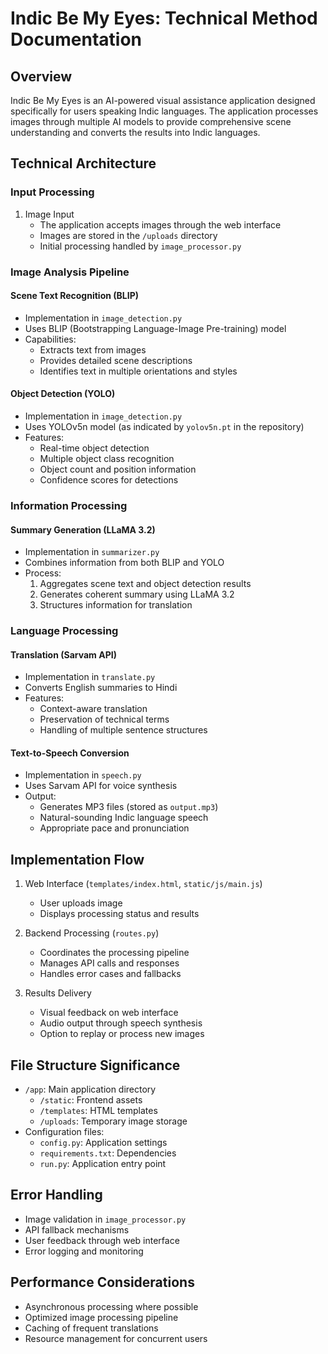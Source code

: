 # Indic Be My Eyes: Technical Method Documentation

## Overview
Indic Be My Eyes is an AI-powered visual assistance application designed specifically for users speaking Indic languages. The application processes images through multiple AI models to provide comprehensive scene understanding and converts the results into Indic languages.

## Technical Architecture

### Input Processing
1. Image Input
   - The application accepts images through the web interface
   - Images are stored in the `/uploads` directory
   - Initial processing handled by `image_processor.py`

### Image Analysis Pipeline

#### Scene Text Recognition (BLIP)
- Implementation in `image_detection.py`
- Uses BLIP (Bootstrapping Language-Image Pre-training) model
- Capabilities:
  - Extracts text from images
  - Provides detailed scene descriptions
  - Identifies text in multiple orientations and styles

#### Object Detection (YOLO)
- Implementation in `image_detection.py`
- Uses YOLOv5n model (as indicated by `yolov5n.pt` in the repository)
- Features:
  - Real-time object detection
  - Multiple object class recognition
  - Object count and position information
  - Confidence scores for detections

### Information Processing

#### Summary Generation (LLaMA 3.2)
- Implementation in `summarizer.py`
- Combines information from both BLIP and YOLO
- Process:
  1. Aggregates scene text and object detection results
  2. Generates coherent summary using LLaMA 3.2
  3. Structures information for translation

### Language Processing

#### Translation (Sarvam API)
- Implementation in `translate.py`
- Converts English summaries to Hindi
- Features:
  - Context-aware translation
  - Preservation of technical terms
  - Handling of multiple sentence structures

#### Text-to-Speech Conversion
- Implementation in `speech.py`
- Uses Sarvam API for voice synthesis
- Output:
  - Generates MP3 files (stored as `output.mp3`)
  - Natural-sounding Indic language speech
  - Appropriate pace and pronunciation

## Implementation Flow
1. Web Interface (`templates/index.html`, `static/js/main.js`)
   - User uploads image
   - Displays processing status and results

2. Backend Processing (`routes.py`)
   - Coordinates the processing pipeline
   - Manages API calls and responses
   - Handles error cases and fallbacks

3. Results Delivery
   - Visual feedback on web interface
   - Audio output through speech synthesis
   - Option to replay or process new images

## File Structure Significance
- `/app`: Main application directory
  - `/static`: Frontend assets
  - `/templates`: HTML templates
  - `/uploads`: Temporary image storage
- Configuration files:
  - `config.py`: Application settings
  - `requirements.txt`: Dependencies
  - `run.py`: Application entry point

## Error Handling
- Image validation in `image_processor.py`
- API fallback mechanisms
- User feedback through web interface
- Error logging and monitoring

## Performance Considerations
- Asynchronous processing where possible
- Optimized image processing pipeline
- Caching of frequent translations
- Resource management for concurrent users
